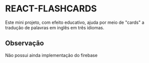 # REACT-FLASHCARDS

Este mini projeto, com efeito educativo, ajuda por meio de "cards" a tradução de palavras em inglês em três idiomas.

## Observação

Não possui ainda implementação do firebase

